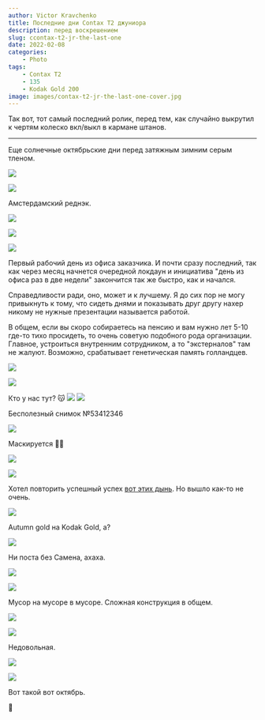 ```yaml
---
author: Victor Kravchenko
title: Последние дни Contax T2 джуниора
description: перед воскрешением
slug: ccontax-t2-jr-the-last-one
date: 2022-02-08
categories:
    - Photo
tags:
    - Contax T2
    - 135
    - Kodak Gold 200
image: images/contax-t2-jr-the-last-one-cover.jpg
---
```


Так вот, тот самый последний ролик, перед тем, как случайно выкрутил к чертям колеско вкл/выкл в кармане штанов.

---

Еще солнечные октябрьские дни перед затяжным зимним серым тленом.

![](images/contax-t2-jr-the-last-one-00001.jpg)

![](images/contax-t2-jr-the-last-one-00002.jpg)

Амстердамский реднэк.

![](images/contax-t2-jr-the-last-one-00003.jpg)

![](images/contax-t2-jr-the-last-one-00004.jpg)

![](images/contax-t2-jr-the-last-one-00005.jpg)

Первый рабочий день из офиса заказчика. И почти сразу последний, так как через месяц начнется очередной локдаун и инициатива "день из офиса раз в две недели" закончится так же быстро, как и начался.

Справедливости ради, оно, может и к лучшему. Я до сих пор не могу привыкнуть к тому, что сидеть днями и показывать друг другу нахер никому не нужные презентации называется работой. 

В общем, если вы скоро собираетесь на пенсию и вам нужно лет 5-10 где-то тихо просидеть, то очень советую подобного рода организации. Главное, устроиться внутренним сотрудником, а то "экстерналов" там не жалуют. Возможно, срабатывает генетическая память голландцев.

![](images/contax-t2-jr-the-last-one-00006.jpg)

![](images/contax-t2-jr-the-last-one-00007.jpg)

Кто у нас тут? 😽
![](images/contax-t2-jr-the-last-one-00009.jpg)
![](images/contax-t2-jr-the-last-one-00008.jpg)

Бесполезный снимок №53412346

![](images/contax-t2-jr-the-last-one-00010.jpg)

Маскируется 😶‍🌫️

![](images/contax-t2-jr-the-last-one-00011.jpg)

![](images/contax-t2-jr-the-last-one-00012.jpg)

Хотел повторить успешный успех [вот этих дынь](/p/contax-t2-mid/). Но вышло как-то не очень.

![](images/contax-t2-jr-the-last-one-00013.jpg)

Autumn gold на Kodak Gold, а?

![](images/contax-t2-jr-the-last-one-00014.jpg)

Ни поста без Самена, ахаха.

![](images/contax-t2-jr-the-last-one-00015.jpg)

![](images/contax-t2-jr-the-last-one-00016.jpg)

Мусор на мусоре в мусоре. Сложная конструкция в общем.

![](images/contax-t2-jr-the-last-one-00017.jpg)

![](images/contax-t2-jr-the-last-one-00018.jpg)

Недовольная.

![](images/contax-t2-jr-the-last-one-00019.jpg)

![](images/contax-t2-jr-the-last-one-00020.jpg)

Вот такой вот октябрь.

🐍 